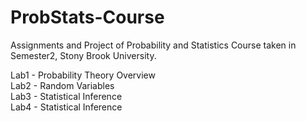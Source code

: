 # ProbStats-Course
Assignments and Project of Probability and Statistics Course taken in Semester2, Stony Brook University.

Lab1 - Probability Theory Overview </br>
Lab2 - Random Variables </br>
Lab3 - Statistical Inference </br>
Lab4 - Statistical Inference </br>
